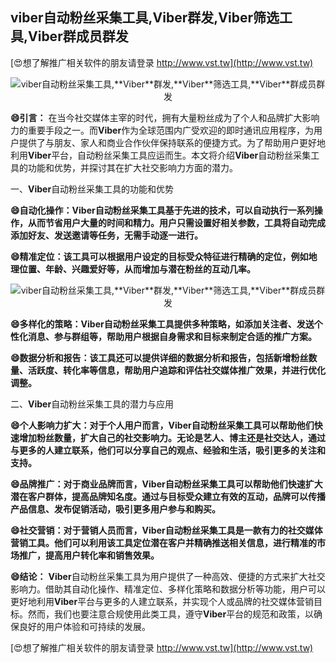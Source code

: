 ## **viber自动粉丝采集工具,**Viber**群发,**Viber**筛选工具,**Viber**群成员群发**

[😍想了解推广相关软件的朋友请登录 http://www.vst.tw](http://www.vst.tw)

 <center><img src="https://vst.tw/MP4/tuiguang/png/4.png" alt="viber自动粉丝采集工具,**Viber**群发,**Viber**筛选工具,**Viber**群成员群发"></center>

**😄引言：**
在当今社交媒体主宰的时代，拥有大量粉丝成为了个人和品牌扩大影响力的重要手段之一。而**Viber**作为全球范围内广受欢迎的即时通讯应用程序，为用户提供了与朋友、家人和商业合作伙伴保持联系的便捷方式。为了帮助用户更好地利用**Viber**平台，自动粉丝采集工具应运而生。本文将介绍**Viber**自动粉丝采集工具的功能和优势，并探讨其在扩大社交影响力方面的潜力。

一、**Viber**自动粉丝采集工具的功能和优势

**😄自动化操作：**Viber**自动粉丝采集工具基于先进的技术，可以自动执行一系列操作，从而节省用户大量的时间和精力。用户只需设置好相关参数，工具将自动完成添加好友、发送邀请等任务，无需手动逐一进行。**

**😄精准定位：该工具可以根据用户设定的目标受众特征进行精确的定位，例如地理位置、年龄、兴趣爱好等，从而增加与潜在粉丝的互动几率。**

 <center><img src="https://vst.tw/MP4/tuiguang/png/4.png" alt="viber自动粉丝采集工具,**Viber**群发,**Viber**筛选工具,**Viber**群成员群发"></center>

**😄多样化的策略：**Viber**自动粉丝采集工具提供多种策略，如添加关注者、发送个性化消息、参与群组等，帮助用户根据自身需求和目标来制定合适的推广方案。**

**😄数据分析和报告：该工具还可以提供详细的数据分析和报告，包括新增粉丝数量、活跃度、转化率等信息，帮助用户追踪和评估社交媒体推广效果，并进行优化调整。**

二、**Viber**自动粉丝采集工具的潜力与应用

**😄个人影响力扩大：对于个人用户而言，**Viber**自动粉丝采集工具可以帮助他们快速增加粉丝数量，扩大自己的社交影响力。无论是艺人、博主还是社交达人，通过与更多的人建立联系，他们可以分享自己的观点、经验和生活，吸引更多的关注和支持。**

**😄品牌推广：对于商业品牌而言，**Viber**自动粉丝采集工具可以帮助他们快速扩大潜在客户群体，提高品牌知名度。通过与目标受众建立有效的互动，品牌可以传播产品信息、发布促销活动，吸引更多用户参与和购买。**

**😄社交营销：对于营销人员而言，**Viber**自动粉丝采集工具是一款有力的社交媒体营销工具。他们可以利用该工具定位潜在客户并精确推送相关信息，进行精准的市场推广，提高用户转化率和销售效果。**

**😄结论：**
**Viber**自动粉丝采集工具为用户提供了一种高效、便捷的方式来扩大社交影响力。借助其自动化操作、精准定位、多样化策略和数据分析等功能，用户可以更好地利用**Viber**平台与更多的人建立联系，并实现个人或品牌的社交媒体营销目标。然而，我们也要注意合规使用此类工具，遵守**Viber**平台的规范和政策，以确保良好的用户体验和可持续的发展。

[😍想了解推广相关软件的朋友请登录 http://www.vst.tw](http://www.vst.tw)



